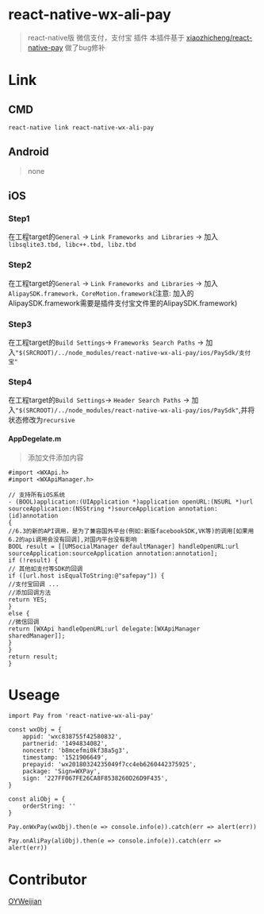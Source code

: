 # react-native-wx-ali-pay
> react-native版 微信支付，支付宝 插件
> 本插件基于 [xiaozhicheng/react-native-pay](https://github.com/xiaozhicheng/react-native-pay) 做了bug修补

# Link

## CMD
```
react-native link react-native-wx-ali-pay
```

##  Android
>none

## iOS
### Step1
在工程target的```General``` -> ```Link Frameworks and Libraries``` -> 加入```libsqlite3.tbd, libc++.tbd, libz.tbd```

### Step2
在工程target的```General``` -> ```Link Frameworks and Libraries``` -> 加入```AlipaySDK.framework，CoreMotion.framework```(注意: 加入的AlipaySDK.framework需要是插件支付宝文件里的AlipaySDK.framework)

### Step3
在工程target的```Build Settings```-> ```Frameworks Search Paths``` -> 加入```"$(SRCROOT)/../node_modules/react-native-wx-ali-pay/ios/PaySdk/支付宝"```

### Step4
在工程target的```Build Settings```-> ```Header Search Paths``` -> 加入```"$(SRCROOT)/../node_modules/react-native-wx-ali-pay/ios/PaySdk"```,并将状态修改为```recursive```
#### AppDegelate.m
>添加文件添加内容

```
#import <WXApi.h>
#import <WXApiManager.h>

// 支持所有iOS系统
- (BOOL)application:(UIApplication *)application openURL:(NSURL *)url sourceApplication:(NSString *)sourceApplication annotation:(id)annotation
{
//6.3的新的API调用，是为了兼容国外平台(例如:新版facebookSDK,VK等)的调用[如果用6.2的api调用会没有回调],对国内平台没有影响
BOOL result = [[UMSocialManager defaultManager] handleOpenURL:url sourceApplication:sourceApplication annotation:annotation];
if (!result) {
// 其他如支付等SDK的回调
if ([url.host isEqualToString:@"safepay"]) {
//支付宝回调 ...
//添加回调方法
return YES;
}
else {
//微信回调
return [WXApi handleOpenURL:url delegate:[WXApiManager sharedManager]];
}
}
return result;
}
```

# Useage
```
import Pay from 'react-native-wx-ali-pay'

const wxObj = {
	appid: 'wxc838755f42580832',
	partnerid: '1494834082',
	noncestr: 'b8mcefmi0kf38a5g3',
	timestamp: '1521906649',
	prepayid: 'wx20180324235049f7cc4eb6260442375925',
	package: 'Sign=WXPay',
	sign: '227FF067FE26CA8F8538260D26D9F435',
}

const aliObj = {
	orderString: ''
}

Pay.onWxPay(wxObj).then(e => console.info(e)).catch(err => alert(err))

Pay.onAliPay(aliObj).then(e => console.info(e)).catch(err => alert(err))
```

#  Contributor
[OYWeijian](https://github.com/OYWeijian)
<!-- This project exists thanks to all the people who contribute. [[Contribute]](CONTRIBUTING.md). -->
<!-- ![](https://avatars3.githubusercontent.com/u/15721842?s=460&v=4 OYWeijian) -->
